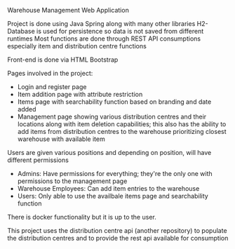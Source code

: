Warehouse Management Web Application

Project is done using Java Spring along with many other libraries
H2-Database is used for persistence so data is not saved from different runtimes
Most functions are done through REST API consumptions especially item and distribution centre functions

Front-end is done via HTML Bootstrap

Pages involved in the project:
  - Login and register page
  - Item addition page with attribute restriction
  - Items page with searchability function based on branding and date added
  - Management page showing various distribution centres and their locations along with item deletion capabilities; this also has the ability to add items from distribution centres to the warehouse prioritizing closest warehouse with available item

Users are given various positions and depending on position, will have different permissions
  - Admins: Have permissions for everything; they're the only one with permissions to the management page
  - Warehouse Employees: Can add item entries to the warehouse
  - Users: Only able to use the availbale items page and searchability function

There is docker functionality but it is up to the user.

This project uses the distribution centre api (another repository) to populate the distribution centres and to provide the rest api available for consumption
